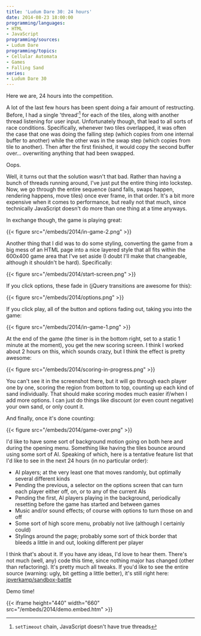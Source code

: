 ```yaml
---
title: 'Ludum Dare 30: 24 hours'
date: 2014-08-23 18:00:00
programming/languages:
- HTML
- JavaScript
programming/sources:
- Ludum Dare
programming/topics:
- Cellular Automata
- Games
- Falling Sand
series:
- Ludum Dare 30
---
```

Here we are, 24 hours into the competition.

A lot of the last few hours has been spent doing a fair amount of restructing. Before, I had a single 'thread'[^1] for each of the tiles, along with another thread listening for user input. Unfortunately though, that lead to all sorts of race conditions.
Specifically, whenever two tiles overlapped, it was often the case that one was doing the falling step (which copies from one internal buffer to another) while the other was in the swap step (which copies from tile to another). Then after the first finished, it would copy the second buffer over... overwriting anything that had been swapped.

Oops.

<!--more-->

Well, it turns out that the solution wasn't that bad. Rather than having a bunch of threads running around, I've just put the entire thing into lockstep. Now, we go through the entire sequence (sand falls, swaps happen, rendering happens, move tiles) once ever frame, in that order. It's a bit more expensive when it comes to performance, but really not that much, since technically JavaScript doesn't do more than one thing at a time anyways.

In exchange though, the game is playing great:

{{< figure src="/embeds/2014/in-game-2.png" >}}

Another thing that I did was to do some styling, converting the game from a big mess of an HTML page into a nice layered style that all fits within the 600x400 game area that I've set aside (I doubt I'll make that changeable, although it shouldn't be hard). Specifically:

{{< figure src="/embeds/2014/start-screen.png" >}}

If you click options, these fade in (jQuery transitions are awesome for this):

{{< figure src="/embeds/2014/options.png" >}}

If you click play, all of the button and options fading out, taking you into the game:

{{< figure src="/embeds/2014/in-game-1.png" >}}

At the end of the game (the timer is in the bottom right, set to a static 1 minute at the moment), you get the new scoring screen. I think I worked about 2 hours on this, which sounds crazy, but I think the effect is pretty awesome:

{{< figure src="/embeds/2014/scoring-in-progress.png" >}}

You can't see it in the screenshot there, but it will go through each player one by one, scoring the region from bottom to top, counting up each kind of sand individually. That should make scoring modes much easier if/when I add more options. I can just do things like discount (or even count negative) your own sand, or only count it.

And finally, once it's done counting:

{{< figure src="/embeds/2014/game-over.png" >}}

I'd like to have some sort of background motion going on both here and during the opening menu. Something like having the tiles bounce around using some sort of AI. Speaking of which, here is a tentative feature list that I'd like to see in the next 24 hours (in no particular order):


* AI players; at the very least one that moves randomly, but optimally several different kinds
* Pending the previous, a selector on the options screen that can turn each player either off, on, or to any of the current AIs
* Pending the first, AI players playing in the background, periodically resetting before the game has started and between games
* Music and/or sound effects; of course with options to turn those on and off
* Some sort of high score menu, probably not live (although I certainly could)
* Stylings around the page; probably some sort of thick border that bleeds a little in and out, looking different per player


I think that's about it. If you have any ideas, I'd love to hear them. There's not much (well, any) code this time, since nothing major has changed (other than refactoring). It's pretty much all tweaks. If you'd like to see the entire source (warning: ugly, bit getting a little better), it's still right here: <a href="https://github.com/jpverkamp/sandbox-battle">jpverkamp/sandbox-battle</a>

Demo time!

{{< iframe height="440" width="660" src="/embeds/2014/demo.embed.htm" >}}

[^1]: `setTimeout` chain, JavaScript doesn't have true threads